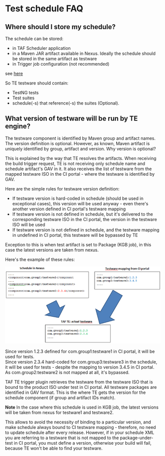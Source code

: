 <head>
    <title>Test Schedule FAQ</title>
</head>

# Test schedule FAQ

## Where should I store my schedule?

The schedule can be stored:

* in TAF Scheduler application
* in a Maven JAR artifact available in Nexus. Ideally the schedule should be stored in the same artifact as testware
* in Trigger job configuration (not recommended)

see [here](schedule_source.html)

So TE testware should contain:

* TestNG tests
* Test suites
* schedule(-s) that reference(-s) the suites (Optional).

## What version of testware will be run by TE engine?

The testware component is identified by Maven group and artifact names. The version definition is optional. However, as known, Maven artifact is uniquely identified by group, artifact and version. Why version is optional?

This is explained by the way that TE resolves the artifacts. When receiving the build trigger request, TE is not receiving only schedule name and schedule artifact's GAV in it. It also receives the list of testware from the mapped testware ISO in the CI portal - where the testware is identified by GAV.

Here are the simple rules for testware version definition:

* If testware version is hard-coded in schedule (should be used in exceptional cases), this version will be used anyway - even there's another version defined in CI portal's testware mapping
* If testware version is not defined in schedule, but it's delivered to the corresponding testware ISO in the CI portal, the version in the testware ISO will be used
* If testware version is not defined in schedule, and the testware mapping in undefined in CI portal, this testware will be bypassed by TE

Exception to this is when test artifact is set to Package (KGB job), in this case the latest versions are taken from nexus.

Here's the example of these rules:

![Schedule item versions](images/schedule_item_versions.png)

Since version 1.2.3 defined for com.group1:testware1 in CI portal, it will be used for tests.<br/>
Since version 2.3.4 hard-coded for com.group3:testware3 in the schedule, it will be used for tests - despite the mapping to version 3.4.5 in CI portal.<br/>
As com.group2:testware2 is not mapped at all, it's bypassed.

TAF TE trigger plugin retrieves the testware from the testware ISO that is bound to the product ISO under test in CI portal.
All testware packages are identified in GAV format. This is the where TE gets the version for the schedule component (if group and artifact IDs match).

**Note** In the case where this schedule is used in KGB job, the latest versions will be taken from nexus for testware1 and testware2.

This allows to avoid the necessity of binding to a particular version, and make schedule always bound to CI testware mapping - therefore, no need to update schedule after every release. However, if in your schedule XML you are referring to a testware that is not mapped to the package-under-test in CI portal, you must define a version, otherwise your build will fail, because TE won't be able to find your testware.
